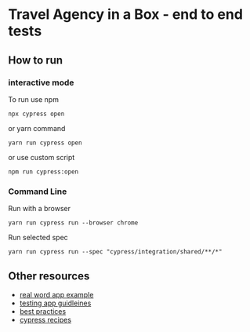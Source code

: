 # Travel Agency in a Box - end to end tests

## How to run

### interactive mode

To run use npm

```CMD
npx cypress open
```

or yarn command

```CMD
yarn run cypress open
```

or use custom script

```CMD
npm run cypress:open
```

### Command Line

Run with a browser

```CMD
yarn run cypress run --browser chrome
```

Run selected spec

```CMD
yarn run cypress run --spec "cypress/integration/shared/**/*"
```

## Other resources

- [real word app example](https://github.com/cypress-io/cypress-realworld-app)
- [testing app guidleines](https://docs.cypress.io/guides/getting-started/testing-your-app#Step-1-Start-your-server)
- [best practices](https://docs.cypress.io/guides/references/best-practices)
- [cypress recipes](https://docs.cypress.io/examples/examples/recipes)
